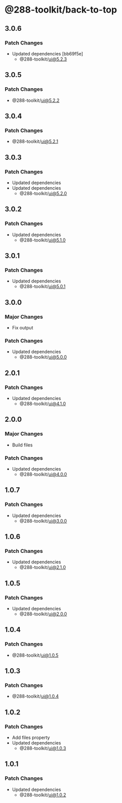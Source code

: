 # @288-toolkit/back-to-top

## 3.0.6

### Patch Changes

-   Updated dependencies [bb69f5e]
    -   @288-toolkit/ui@5.2.3

## 3.0.5

### Patch Changes

-   @288-toolkit/ui@5.2.2

## 3.0.4

### Patch Changes

-   @288-toolkit/ui@5.2.1

## 3.0.3

### Patch Changes

-   Updated dependencies
-   Updated dependencies
    -   @288-toolkit/ui@5.2.0

## 3.0.2

### Patch Changes

-   Updated dependencies
    -   @288-toolkit/ui@5.1.0

## 3.0.1

### Patch Changes

-   Updated dependencies
    -   @288-toolkit/ui@5.0.1

## 3.0.0

### Major Changes

-   Fix output

### Patch Changes

-   Updated dependencies
    -   @288-toolkit/ui@5.0.0

## 2.0.1

### Patch Changes

-   Updated dependencies
    -   @288-toolkit/ui@4.1.0

## 2.0.0

### Major Changes

-   Build files

### Patch Changes

-   Updated dependencies
    -   @288-toolkit/ui@4.0.0

## 1.0.7

### Patch Changes

-   Updated dependencies
    -   @288-toolkit/ui@3.0.0

## 1.0.6

### Patch Changes

-   Updated dependencies
    -   @288-toolkit/ui@2.1.0

## 1.0.5

### Patch Changes

-   Updated dependencies
    -   @288-toolkit/ui@2.0.0

## 1.0.4

### Patch Changes

-   @288-toolkit/ui@1.0.5

## 1.0.3

### Patch Changes

-   @288-toolkit/ui@1.0.4

## 1.0.2

### Patch Changes

-   Add files property
-   Updated dependencies
    -   @288-toolkit/ui@1.0.3

## 1.0.1

### Patch Changes

-   Updated dependencies
    -   @288-toolkit/ui@1.0.2
